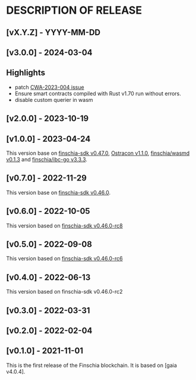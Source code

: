 <!--
Usage:

Include additional details about the release in this file, separate from the RELEASE_CHANGELOG. 
Feel free to add any highlights or other information you'd like to share with the community.
-->

# DESCRIPTION OF RELEASE

## [vX.Y.Z] - YYYY-MM-DD
<!-- <Desription of This Release> -->
<!-- <Add Highlights or any sections if you need> -->

## [v3.0.0] - 2024-03-04
## Highlights
* patch [CWA-2023-004 issue](https://forum.cosmos.network/t/high-severity-security-patch-upcoming-on-wed-10th-cwa-2023-004-brought-to-you-by-certik-and-confio/12840)
* Ensure smart contracts compiled with Rust v1.70 run without errors.
* disable custom querier in wasm

## [v2.0.0] - 2023-10-19

## [v1.0.0] - 2023-04-24
This version base on [finschia-sdk v0.47.0](https://github.com/Finschia/finschia-sdk/releases/tag/v0.47.0), [Ostracon v1.1.0](https://github.com/Finschia/ostracon/tree/v1.1.0), [finschia/wasmd v0.1.3](https://github.com/Finschia/wasmd/releases/tag/v0.1.3) and [finschia/ibc-go v3.3.3](https://github.com/Finschia/ibc-go/releases/tag/v3.3.3).

## [v0.7.0] - 2022-11-29
This version base on [finschia-sdk v0.46.0](https://github.com/Finschia/finschia-sdk/releases/tag/v0.46.0).

## [v0.6.0] - 2022-10-05
This version based on [finschia-sdk v0.46.0-rc8](https://github.com/Finschia/finschia-sdk/releases/tag/v0.46.0-rc8)

## [v0.5.0] - 2022-09-08
This version based on [finschia-sdk v0.46.0-rc6](https://github.com/Finschia/finschia-sdk/releases/tag/v0.46.0-rc6)

## [v0.4.0] - 2022-06-13
This version based on finschia-sdk v0.46.0-rc2

## [v0.3.0] - 2022-03-31

## [v0.2.0] - 2022-02-04

## [v0.1.0] - 2021-11-01
This is the first release of the Finschia blockchain. It is based on [gaia v4.0.4].
